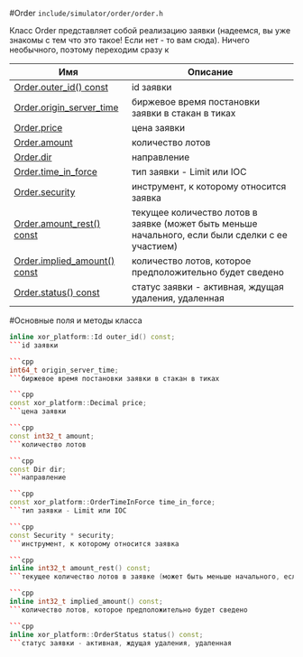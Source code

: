 #Order
`include/simulator/order/order.h`


Класс Order представляет собой реализацию заявки (надеемся, вы уже знакомы с тем что это такое! Если нет - то вам сюда). Ничего необычного, поэтому переходим сразу к


|Имя| Описание|
|------------------|--------------------|
|[Order.outer_id() const](#outer_id)|id заявки|
|[Order.origin_server_time](#origin_server_time)|биржевое время постановки заявки в стакан в тиках|
|[Order.price](#price)|цена заявки|
|[Order.amount](#amount)|количество лотов|
|[Order.dir](#dir)|направление|
|[Order.time_in_force](#time_in_force)|тип заявки - Limit или IOC|
|[Order.security](#security)|инструмент, к которому относится заявка|
|[Order.amount_rest() const](#amount_rest)|текущее количество лотов в заявке (может быть меньше начального, если были сделки с ее участием)|
|[Order.implied_amount() const](#implied_amount)|количество лотов, которое предположительно будет сведено|
|[Order.status() const](#status)|статус заявки - активная, ждущая удаления, удаленная|

#Основные поля и методы класса

```cpp
inline xor_platform::Id outer_id() const;
```id заявки

```cpp
int64_t origin_server_time;
```биржевое время постановки заявки в стакан в тиках

```cpp
const xor_platform::Decimal price;
```цена заявки

```cpp
const int32_t amount;
```количество лотов

```cpp
const Dir dir;
```направление

```cpp
const xor_platform::OrderTimeInForce time_in_force;
```тип заявки - Limit или IOC

```cpp
const Security * security;
```инструмент, к которому относится заявка

```cpp
inline int32_t amount_rest() const;
```текущее количество лотов в заявке (может быть меньше начального, если были сделки с ее участием)

```cpp
inline int32_t implied_amount() const;
```количество лотов, которое предположительно будет сведено

```cpp
inline xor_platform::OrderStatus status() const;
```статус заявки - активная, ждущая удаления, удаленная

